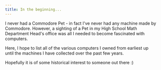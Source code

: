 ```yaml
---
title: In the beginning...
---
```

I never had a Commodore Pet - in fact I've never had any machine made by Commodore. However, a sighting of a Pet in my High School Math Department Head's office was all I needed to become fascinated with computers.

Here, I hope to list all of the various computers I owned from earliest up until the machines I have collected over the past few years.

Hopefully it is of some historical interest to someone out there :)